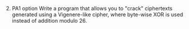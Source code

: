 2.	PA1 option 
Write a program that allows you to "crack" ciphertexts generated using a Vigenere-like cipher, where byte-wise XOR is used instead of addition modulo 26. 

